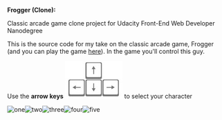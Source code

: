 **Frogger (Clone):**

Classic arcade game clone project for Udacity Front-End Web Developer Nanodegree

This is the source code for my take on the classic arcade game, Frogger (and you can play the game [here](http://bahalps.github.io/frontend-nanodegree-arcade-game/)).  In the game you'll control this guy.  

Use the  **arrow keys** ![Keys](images/arrows.jpg)  to select your character 

![one](images/char-boy.png)![two](images/char-cat-girl.png)![three](images/char-horn-girl.png)![four](images/char-pink-girl.png)![five](images/char-princess-girl.png)

